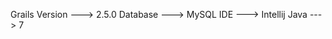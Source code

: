 Grails Version ---> 2.5.0
Database       ---> MySQL
IDE            ---> Intellij
Java           ---> 7